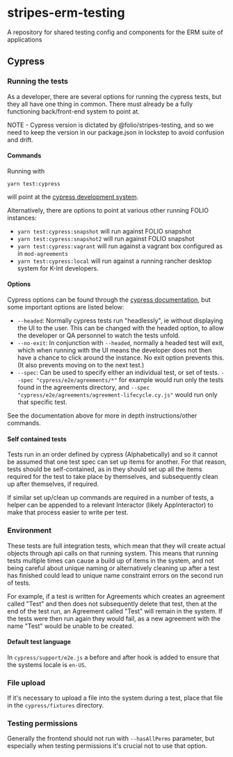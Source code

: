# stripes-erm-testing

A repository for shared testing config and components for the ERM suite of applications

## Cypress

### Running the tests

As a developer, there are several options for running the cypress tests, but they all have one thing in common. There must already be a fully functioning back/front-end system to point at.

NOTE - Cypress version is dictated by @folio/stripes-testing, and so we need to keep the version in our package.json in lockstep to avoid confusion and drift.

#### Commands

Running with

```
yarn test:cypress
```

will point at the [cypress development system](https://folio-testing-cypress-diku.ci.folio.org/).

Alternatively, there are options to point at various other running FOLIO instances:

- `yarn test:cypress:snapshot` will run against FOLIO snapshot
- `yarn test:cypress:snapshot2` will run against FOLIO snapshot
- `yarn test:cypress:vagrant` will run against a vagrant box configured as in `mod-agreements`
- `yarn test:cypress:local` will run against a running rancher desktop system for K-Int developers.

#### Options

Cypress options can be found through the [cypress documentation](https://docs.cypress.io/guides/guides/command-line), but some important options are listed below:

- `--headed`: Normally cypress tests run "headlessly", ie without displaying the UI to the user. This can be changed with the headed option, to allow the developer or QA personnel to watch the tests unfold.
- `--no-exit`: In conjunction with `--headed`, normally a headed test will exit, which when running with the UI means the developer does not then have a chance to click around the instance. No exit option prevents this. (It also prevents moving on to the next test.)
- `--spec`: Can be used to specify either an individual test, or set of tests. `--spec "cypress/e2e/agreements/*"` for example would run only the tests found in the agreements directory, and `--spec "cypress/e2e/agreements/agreement-lifecycle.cy.js"` would run only that specific test.

See the documentation above for more in depth instructions/other commands.

#### Self contained tests

Tests run in an order defined by cypress (Alphabetically) and so it cannot be assumed that one test spec can set up items for another. For that reason, tests should be self-contained, as in they should set up all the items required for the test to take place by themselves, and subsequently clean up after themselves, if required.

If similar set up/clean up commands are required in a number of tests, a helper can be appended to a relevant Interactor (likely AppInteractor) to make that process easier to write per test.

### Environment

These tests are full integration tests, which mean that they will create actual objects through api calls on that running system. This means that running tests multiple times can cause a build up of items in the system, and not being careful about unique naming or alternatively cleaning up after a test has finished could lead to unique name constraint errors on the second run of tests.

For example, if a test is written for Agreements which creates an agreement called "Test" and then does not subsequently delete that test, then at the end of the test run, an Agreement called "Test" will remain in the system. If the tests were then run again they would fail, as a new agreement with the name "Test" would be unable to be created.

#### Default test language
In `cypress/support/e2e.js` a before and after hook is added to ensure that the systems locale is `en-US`.

### File upload

If it's necessary to upload a file into the system during a test, place that file in the `cypress/fixtures` directory.

### Testing permissions

Generally the frontend should not run with `--hasAllPerms` parameter, but especially when testing permissions it's crucial not to use that option.

